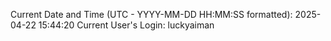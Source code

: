 Current Date and Time (UTC - YYYY-MM-DD HH:MM:SS formatted): 2025-04-22 15:44:20
Current User's Login: luckyaiman
